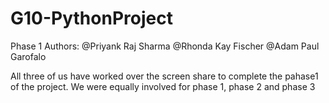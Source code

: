# G10-PythonProject

Phase 1
Authors:
@Priyank Raj Sharma 
@Rhonda Kay Fischer 
@Adam Paul Garofalo


All three of us have worked over the screen share to complete the pahase1 of the project. We were equally involved for phase 1, phase 2 and phase 3
